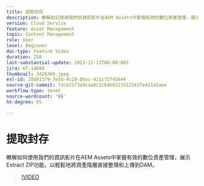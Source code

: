 ```yaml
---
title: 提取封存
description: 瞭解如何使用我們的資訊影片在AEM Assets中掌握有效的數位資產管理，展示Extract ZIP功能，以輕鬆地將資產階層直接整理和上傳到DAM。
version: Cloud Service
feature: Asset Management
topic: Content Management
role: User
level: Beginner
doc-type: Feature Video
duration: 250
last-substantial-update: 2023-12-13T00:00:00Z
jira: KT-14684
thumbnail: 3426368.jpeg
exl-id: 20d81379-7e5d-4c18-86ac-421c72f45644
source-git-commit: f4c621f3a9caa8c2c64b8323312343fe421a5aee
workflow-type: tm+mt
source-wordcount: '68'
ht-degree: 5%

---
```


# 提取封存

瞭解如何使用我們的資訊影片在AEM Assets中掌握有效的數位資產管理，展示Extract ZIP功能，以輕鬆地將資產階層直接整理和上傳到DAM。

>[!VIDEO](https://video.tv.adobe.com/v/3426368/?learn=on)
